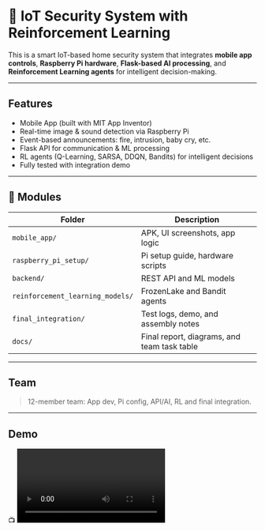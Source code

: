 # 🔐 IoT Security System with Reinforcement Learning

This is a smart IoT-based home security system that integrates **mobile app controls**, **Raspberry Pi hardware**, **Flask-based AI processing**, and **Reinforcement Learning agents** for intelligent decision-making.

---

## Features
- Mobile App (built with MIT App Inventor)
- Real-time image & sound detection via Raspberry Pi
- Event-based announcements: fire, intrusion, baby cry, etc.
- Flask API for communication & ML processing
- RL agents (Q-Learning, SARSA, DDQN, Bandits) for intelligent decisions
- Fully tested with integration demo

---

## 📁 Modules
| Folder | Description |
|--------|-------------|
| `mobile_app/` | APK, UI screenshots, app logic |
| `raspberry_pi_setup/` | Pi setup guide, hardware scripts |
| `backend/` | REST API and ML models |
| `reinforcement_learning_models/` | FrozenLake and Bandit agents |
| `final_integration/` | Test logs, demo, and assembly notes |
| `docs/` | Final report, diagrams, and team task table |

---

## Team
> 12-member team: App dev, Pi config, API/AI, RL and final integration.

---

## Demo
📺 ![Watch the demo video here](https://github.com/dev-kanika/iot-security-system-rapirl/blob/main/Demo%20Video.mp4)
